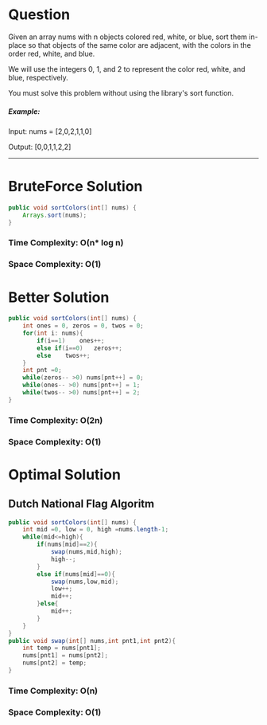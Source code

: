 # Question

Given an array nums with n objects colored red, white, or blue, sort them in-place so that objects of the same color are adjacent, with the colors in the order red, white, and blue.

We will use the integers 0, 1, and 2 to represent the color red, white, and blue, respectively.

You must solve this problem without using the library's sort function.

 

##### Example:

Input: nums = [2,0,2,1,1,0]

Output: [0,0,1,1,2,2]

***

# BruteForce Solution

``` java
public void sortColors(int[] nums) {
    Arrays.sort(nums); 
}
```

### Time Complexity: O(n* log n)
### Space Complexity: O(1)


# Better Solution

``` java
public void sortColors(int[] nums) {
    int ones = 0, zeros = 0, twos = 0;
    for(int i: nums){
        if(i==1)    ones++;
        else if(i==0)   zeros++;
        else    twos++;
    }
    int pnt =0;
    while(zeros-- >0) nums[pnt++] = 0;
    while(ones-- >0) nums[pnt++] = 1;
    while(twos-- >0) nums[pnt++] = 2;        
}
```

### Time Complexity: O(2n)
### Space Complexity: O(1)


# Optimal Solution

## Dutch National Flag Algoritm

``` java
public void sortColors(int[] nums) {
    int mid =0, low = 0, high =nums.length-1;
    while(mid<=high){
        if(nums[mid]==2){
            swap(nums,mid,high);
            high--;
        }
        else if(nums[mid]==0){
            swap(nums,low,mid);
            low++;
            mid++;
        }else{
            mid++;
        }
    }
}
public void swap(int[] nums,int pnt1,int pnt2){
    int temp = nums[pnt1];
    nums[pnt1] = nums[pnt2];
    nums[pnt2] = temp;
}
```

### Time Complexity: O(n)
### Space Complexity: O(1)